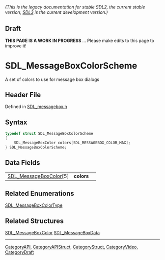 ###### (This is the legacy documentation for stable SDL2, the current stable version; [SDL3](https://wiki.libsdl.org/SDL3/) is the current development version.)

## Draft

**THIS PAGE IS A WORK IN PROGRESS** ... Please make edits to this page to improve it!


<!-- #*^*^*^*^*See https://wiki.libsdl.org/SGStructures for details on editing this page*^*^*^*^* -->
# SDL_MessageBoxColorScheme

A set of colors to use for message box dialogs

## Header File

Defined in [SDL_messagebox.h](https://github.com/libsdl-org/SDL/blob/SDL2/include/SDL_messagebox.h)

## Syntax

```c
typedef struct SDL_MessageBoxColorScheme
{
    SDL_MessageBoxColor colors[SDL_MESSAGEBOX_COLOR_MAX];
} SDL_MessageBoxColorScheme;
```

## Data Fields

|                                               |            |   |
| --------------------------------------------- | ---------- | - |
| [SDL_MessageBoxColor](SDL_MessageBoxColor)[5] | **colors** |   |

## Related Enumerations

[SDL_MessageBoxColorType](SDL_MessageBoxColorType)

## Related Structures

[SDL_MessageBoxColor](SDL_MessageBoxColor)
[SDL_MessageBoxData](SDL_MessageBoxData)

----
[CategoryAPI](CategoryAPI), [CategoryAPIStruct](CategoryAPIStruct), [CategoryStruct](CategoryStruct), [CategoryVideo](CategoryVideo), [CategoryDraft](CategoryDraft)


